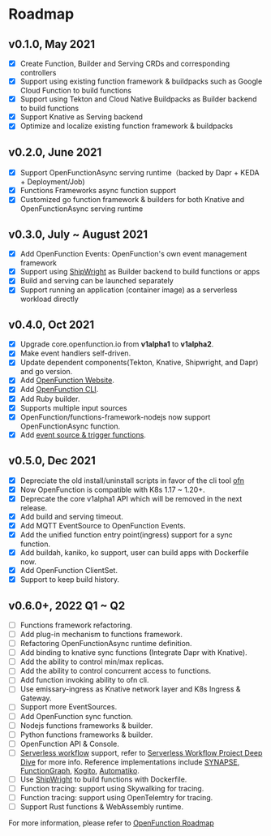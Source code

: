 # Roadmap

## v0.1.0, May 2021

- [x] Create Function, Builder and Serving CRDs and corresponding controllers
- [x] Support using existing function framework & buildpacks such as Google Cloud Function to build functions
- [x] Support using Tekton and Cloud Native Buildpacks as Builder backend to build functions
- [x] Support Knative as Serving backend
- [x] Optimize and localize existing function framework & buildpacks

## v0.2.0, June 2021

- [x] Support OpenFunctionAsync serving runtime（backed by Dapr + KEDA + Deployment/Job)
- [x] Functions Frameworks async function support
- [x] Customized go function framework & builders for both Knative and OpenFunctionAsync serving runtime

## v0.3.0, July ~ August 2021

- [x] Add OpenFunction Events: OpenFunction's own event management framework
- [x] Support using [ShipWright](https://github.com/shipwright-io/build) as Builder backend to build functions or apps
- [x] Build and serving can be launched separately
- [x] Support running an application (container image) as a serverless workload directly

## v0.4.0, Oct 2021

- [x] Upgrade core.openfunction.io from **v1alpha1** to **v1alpha2**.
- [x] Make event handlers self-driven.
- [x] Update dependent components(Tekton, Knative, Shipwright, and Dapr) and go version.
- [x] Add [OpenFunction Website](https://openfunction.dev/).
- [x] Add [OpenFunction CLI](https://github.com/OpenFunction/cli).
- [x] Add Ruby builder. 
- [x] Supports multiple input sources
- [x] OpenFunction/functions-framework-nodejs now support OpenFunctionAsync function.
- [x] Add [event source & trigger functions](https://github.com/OpenFunction/events-handlers).

## v0.5.0, Dec 2021

- [x] Depreciate the old install/uninstall scripts in favor of the cli tool [ofn](https://github.com/OpenFunction/cli/releases)
- [x] Now OpenFunction is compatible with K8s 1.17 ~ 1.20+.
- [x] Deprecate the core v1alpha1 API which will be removed in the next release.
- [x] Add build and serving timeout.
- [x] Add MQTT EventSource to OpenFunction Events.
- [x] Add the unified function entry point(ingress) support for a sync function.
- [x] Add buildah, kaniko, ko support, user can build apps with Dockerfile now.
- [x] Add OpenFunction ClientSet.
- [x] Support to keep build history.

## v0.6.0+, 2022 Q1 ~ Q2

- [ ] Functions framework refactoring.
- [ ] Add plug-in mechanism to functions framework.
- [ ] Refactoring OpenFunctionAsync runtime definition.
- [ ] Add binding to knative sync functions (Integrate Dapr with Knative).
- [ ] Add the ability to control min/max replicas.
- [ ] Add the ability to control concurrent access to functions.
- [ ] Add function invoking ability to ofn cli.
- [ ] Use emissary-ingress as Knative network layer and K8s Ingress & Gateway.
- [ ] Support more EventSources.
- [ ] Add OpenFunction sync function.
- [ ] Nodejs functions frameworks & builder.
- [ ] Python functions frameworks & builder.
- [ ] OpenFunction API & Console.
- [ ] [Serverless workflow](https://serverlessworkflow.io/) support, refer to [Serverless Workflow Project Deep Dive](https://www.youtube.com/watch?v=dsuo1VQQZ2E&list=PLj6h78yzYM2MqBm19mRz9SYLsw4kfQBrC&index=166) for more info. Reference implementations include [
SYNAPSE](https://github.com/serverlessworkflow/synapse), [FunctionGraph](https://www.huaweicloud.com/en-us/product/functiongraph.html), [Kogito](https://kogito.kie.org/), [Automatiko](https://automatiko.io/).
- [ ] Use [ShipWright](https://github.com/shipwright-io/build) to build functions with Dockerfile.
- [ ] Function tracing: support using Skywalking for tracing.
- [ ] Function tracing: support using OpenTelemtry for tracing.
- [ ] Support Rust functions & WebAssembly runtime.

For more information, please refer to [OpenFunction Roadmap](https://github.com/orgs/OpenFunction/projects/3)